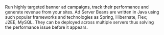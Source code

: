 Run highly targeted banner ad campaigns, track their performance and generate revenue from your sites.
Ad Server Beans are written in Java using such popular frameworks and technologies as Spring, Hibernate, Flex; J2EE, MySQL.
They can be deployed across multiple servers thus solving the performance issue before it appears.